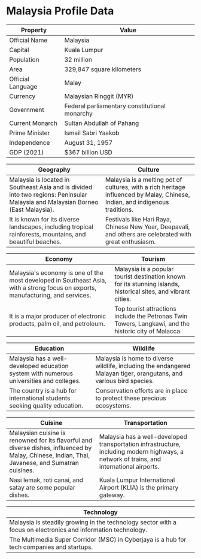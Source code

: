 # Malaysia Profile Data

| **Property**                 | **Value**                                      |
|-----------------------------|--------------------------------------------|
| Official Name                | Malaysia                                        |
| Capital                       | Kuala Lumpur                                  |
| Population                   | 32 million                                      |
| Area                           | 329,847 square kilometers             |
| Official Language        | Malay                                           |
| Currency                     | Malaysian Ringgit (MYR)                 |
| Government                | Federal parliamentary constitutional monarchy |
| Current Monarch         | Sultan Abdullah of Pahang              |
| Prime Minister              | Ismail Sabri Yaakob                        |
| Independence                | August 31, 1957                             |
| GDP (2021)                  | $367 billion USD                           |

| **Geography**               | **Culture**                                 |
|---------------------------|-------------------------------------------|
| Malaysia is located in Southeast Asia and is divided into two regions: Peninsular Malaysia and Malaysian Borneo (East Malaysia). | Malaysia is a melting pot of cultures, with a rich heritage influenced by Malay, Chinese, Indian, and indigenous traditions. |
| It is known for its diverse landscapes, including tropical rainforests, mountains, and beautiful beaches. | Festivals like Hari Raya, Chinese New Year, Deepavali, and others are celebrated with great enthusiasm. |

| **Economy**                | **Tourism**                                |
|--------------------------|-------------------------------------------|
| Malaysia's economy is one of the most developed in Southeast Asia, with a strong focus on exports, manufacturing, and services. | Malaysia is a popular tourist destination known for its stunning islands, historical sites, and vibrant cities. |
| It is a major producer of electronic products, palm oil, and petroleum. | Top tourist attractions include the Petronas Twin Towers, Langkawi, and the historic city of Malacca. |

| **Education**             | **Wildlife**                                |
|-------------------------|-------------------------------------------|
| Malaysia has a well-developed education system with numerous universities and colleges. | Malaysia is home to diverse wildlife, including the endangered Malayan tiger, orangutans, and various bird species. |
| The country is a hub for international students seeking quality education. | Conservation efforts are in place to protect these precious ecosystems. |

| **Cuisine**               | **Transportation**                     |
|-----------------------|-----------------------------------------|
| Malaysian cuisine is renowned for its flavorful and diverse dishes, influenced by Malay, Chinese, Indian, Thai, Javanese, and Sumatran cuisines. | Malaysia has a well-developed transportation infrastructure, including modern highways, a network of trains, and international airports. |
| Nasi lemak, roti canai, and satay are some popular dishes. | Kuala Lumpur International Airport (KLIA) is the primary gateway. |

| **Technology**         |
|---------------------|
| Malaysia is steadily growing in the technology sector with a focus on electronics and information technology. |
| The Multimedia Super Corridor (MSC) in Cyberjaya is a hub for tech companies and startups. |
